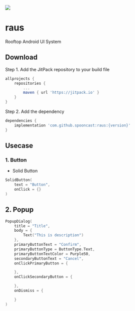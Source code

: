 [![](https://jitpack.io/v/spooncast/raus.svg)](https://jitpack.io/#spooncast/raus)
# raus
Rooftop Android UI System


## Download
Step 1. Add the JitPack repository to your build file
```gradle
allprojects {
    repositories {
        ...
        maven { url 'https://jitpack.io' }
    }
}
```

Step 2. Add the dependency
```gradle
dependencies {
    implementation 'com.github.spooncast:raus:{version}'
}
```

## Usecase
### 1. Button
* Solid Button
```kotlin
SolidButton(
    text = "Button",
    onClick = {}
)
```

## 2. Popup
```kotlin
PopupDialog(
    title = "Title",
    body = {
        Text("This is description")
    },
    primaryButtonText = "Confirm",
    primaryButtonType = ButtonType.Text,
    primaryButtonTextColor = Purple50,
    secondaryButtonText = "Cancel",
    onClickPrimaryButton = {

    },
    onClickSecondaryButton = {

    },
    onDismiss = {

    }
)
```
